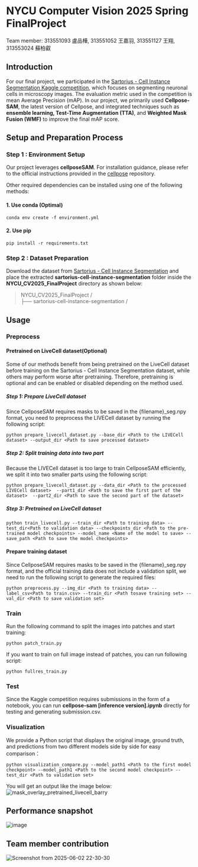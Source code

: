 # NYCU Computer Vision 2025 Spring FinalProject
Team member: 313551093 盧品樺, 313551052 王嘉羽, 313551127 王翔, 313553024 蘇柏叡

## Introduction

For our final project, we participated in the [Sartorius - Cell Instance Segmentation Kaggle competition](https://www.kaggle.com/competitions/sartorius-cell-instance-segmentation/overview), which focuses on segmenting neuronal cells in microscopy images. The evaluation metric used in the competition is mean Average Precision (mAP). In our project, we primarily used **Cellpose-SAM**, the latest version of Cellpose, and integrated techniques such as **ensemble learning, Test-Time Augmentation (TTA)**, and **Weighted Mask Fusion (WMF)** to improve the final mAP score.

## Setup and Preparation Process
### Step 1 : Environment Setup
Our project leverages **cellposeSAM**. 
For installation guidance, please refer to the official instructions provided in the [cellpose](https://github.com/MouseLand/cellpose) repository.

Other required dependencies can be installed using one of the following methods:
#### 1. Use conda (Optimal)
```
conda env create -f environment.yml 
```

#### 2. Use pip
```
pip install -r requirements.txt
```

### Step 2 : Dataset Preparation
Download the dataset from [Sartorius - Cell Instance Segmentation](https://www.kaggle.com/competitions/sartorius-cell-instance-segmentation/data) and 
place the extracted **sartorius-cell-instance-segmentation** folder inside the **NYCU_CV2025_FinalProject** directory as shown below:

> NYCU_CV2025_FinalProject / <br>
>├── sartorius-cell-instance-segmentation / <br>

## Usage
### Preprocess
#### Pretrained on LiveCell dataset(Optional)
Some of our methods benefit from being pretrained on the LiveCell dataset before training on the Sartorius - Cell Instance Segmentation dataset, while others may perform worse after pretraining.
Therefore, pretraining is optional and can be enabled or disabled depending on the method used.
##### Step 1: Prepare LiveCell dataset
Since CellposeSAM requires masks to be saved in the {filename}_seg.npy format, you need to preprocess the LIVECell dataset by running the following script:

```
python prepare_livecell_dataset.py --base_dir <Path to the LIVECell dataset> --output_dir <Path to save processed dataset>               
```

##### Step 2: Split training data into two part
Because the LIVECell dataset is too large to train CellposeSAM efficiently, we split it into two smaller parts using the following script:

```
python prepare_livecell_dataset.py --data_dir <Path to the processed LIVECell dataset>  --part1_dir <Path to save the first part of the dataset>  --part2_dir <Path to save the second part of the dataset>        
```

##### Step 3: Pretrained on LiveCell dataset

```
python train_livecell.py --train_dir <Path to training data> --test_dir<Path to validation data> --checkpoints_dir <Path to the pre-trained model checkpoints> --model_name <Name of the model to save> --save_path <Path to save the model checkpoints> 
```

#### Prepare training dataset
Since CellposeSAM requires masks to be saved in the {filename}_seg.npy format,
and the official training data does not include a validation split,
we need to run the following script to generate the required files:

```
python preprocess.py --img_dir <Path to training data> --label_csv<Path to train.csv> --train_dir <Path tosave training set> --val_dir <Path to save validation set>
```

### Train

Run the following command to split the images into patches and start training:

```
python patch_train.py
```

If you want to train on full image instead of patches, you can run following script:

```
python fullres_train.py
```

### Test
Since the Kaggle competition requires submissions in the form of a notebook,
you can run **cellpose-sam [inference version].ipynb** directly for testing and generating submission.csv.

### Visualization
We provide a Python script that displays the original image, ground truth, and predictions from two different models side by side for easy comparison：

```
python visualization_compare.py --model_path1 <Path to the first model checkpoint> --model_path1 <Path to the second model checkpoint> --test_dir <Path to validation set> 
```

You will get an output like the image below:
![mask_overlay_pretrained_livecell_barry](https://github.com/user-attachments/assets/8b126c64-1fe0-404f-b396-936b9842bfd0)


## Performance snapshot
![image](https://github.com/user-attachments/assets/57063859-e628-43fe-956c-c97fb5fbe0fe)


## Team member contribution
![Screenshot from 2025-06-02 22-30-30](https://github.com/user-attachments/assets/5353c02b-6e49-4e0b-a982-1a3a7531beff)
